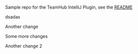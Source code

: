 Sample repo for the TeamHub IntelliJ Plugin, see the [README](https://github.com/TeamHubApp/intellij-plugin/blob/master/README.md)

dsadas

Another change

Some more changes

Another change 2
